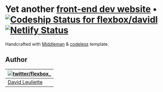 # Yet another [front-end dev website](https://archive.davidl.fr) • [![Codeship Status for flexbox/davidl](https://app.codeship.com/projects/400581d0-1ca6-0132-5dd3-26e5d54be407/status?branch=master)](https://app.codeship.com/projects/35237) [![Netlify Status](https://api.netlify.com/api/v1/badges/ba1747eb-b02b-4ee6-b778-3bd080ba695f/deploy-status)](https://app.netlify.com/sites/davidl/deploys)

Handcrafted with [Middleman](http://middlemanapp.com) & [codeless](https://github.com/flexbox/codeless) template.

## Author

| [![twitter/flexbox_](https://gravatar.com/avatar/66ecc55f1bc2e5863eb516ee6f20794e?s=70)](https://twitter.com/flexbox_ "Follow @flexbox_ on Twitter") |
|---|
| [David Leuliette](https://archive.davidl.fr/) |
